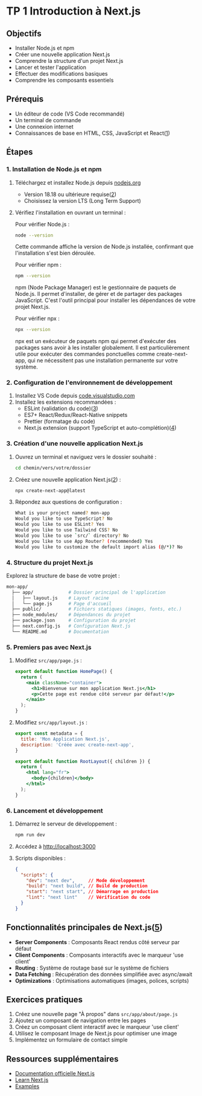 # TP 1 Introduction à Next.js

## Objectifs

- Installer Node.js et npm
- Créer une nouvelle application Next.js
- Comprendre la structure d'un projet Next.js
- Lancer et tester l'application
- Effectuer des modifications basiques
- Comprendre les composants essentiels

## Prérequis

- Un éditeur de code (VS Code recommandé)
- Un terminal de commande
- Une connexion internet
- Connaissances de base en HTML, CSS, JavaScript et React([1](https://nextjs.org/docs))

## Étapes

### 1. Installation de Node.js et npm

1. Téléchargez et installez Node.js depuis [nodejs.org](https://nodejs.org/)
   - Version 18.18 ou ultérieure requise([2](https://nextjs.org/docs/app/getting-started/installation))
   - Choisissez la version LTS (Long Term Support)

2. Vérifiez l'installation en ouvrant un terminal :

   Pour vérifier Node.js :

   ```bash
   node --version
   ```

   Cette commande affiche la version de Node.js installée, confirmant que l'installation s'est bien déroulée.

   Pour vérifier npm :

   ```bash
   npm --version
   ```

   npm (Node Package Manager) est le gestionnaire de paquets de Node.js. Il permet d'installer, de gérer et de partager des packages JavaScript. C'est l'outil principal pour installer les dépendances de votre projet Next.js.

   Pour vérifier npx :

   ```bash
   npx --version
   ```

   npx est un exécuteur de paquets npm qui permet d'exécuter des packages sans avoir à les installer globalement. Il est particulièrement utile pour exécuter des commandes ponctuelles comme create-next-app, qui ne nécessitent pas une installation permanente sur votre système.

### 2. Configuration de l'environnement de développement

1. Installez VS Code depuis [code.visualstudio.com](https://code.visualstudio.com/)
2. Installez les extensions recommandées :
   - ESLint (validation du code)([3](https://nextjs.org/docs/app/building-your-application/configuring/eslint))
   - ES7+ React/Redux/React-Native snippets
   - Prettier (formatage du code)
   - Next.js extension (support TypeScript et auto-complétion)([4](https://nextjs.org/docs/app/getting-started/installation))

### 3. Création d'une nouvelle application Next.js

1. Ouvrez un terminal et naviguez vers le dossier souhaité :

   ```bash
   cd chemin/vers/votre/dossier
   ```

2. Créez une nouvelle application Next.js([2](https://nextjs.org/docs/app/getting-started/installation)) :

   ```bash
   npx create-next-app@latest
   ```

3. Répondez aux questions de configuration :

   ```bash
   What is your project named? mon-app
   Would you like to use TypeScript? No
   Would you like to use ESLint? Yes
   Would you like to use Tailwind CSS? No
   Would you like to use `src/` directory? No
   Would you like to use App Router? (recommended) Yes
   Would you like to customize the default import alias (@/*)? No
   ```

### 4. Structure du projet Next.js

Explorez la structure de base de votre projet :

```bash
mon-app/
  ├── app/             # Dossier principal de l'application
  │   ├── layout.js    # Layout racine
  │   └── page.js      # Page d'accueil
  ├── public/          # Fichiers statiques (images, fonts, etc.)
  ├── node_modules/    # Dépendances du projet
  ├── package.json     # Configuration du projet
  ├── next.config.js   # Configuration Next.js
  └── README.md        # Documentation
```

### 5. Premiers pas avec Next.js

1. Modifiez `src/app/page.js` :

   ```jsx
   export default function HomePage() {
     return (
       <main className="container">
         <h1>Bienvenue sur mon application Next.js</h1>
         <p>Cette page est rendue côté serveur par défaut!</p>
       </main>
     );
   }
   ```

2. Modifiez `src/app/layout.js` :

   ```jsx
   export const metadata = {
     title: 'Mon Application Next.js',
     description: 'Créée avec create-next-app',
   }

   export default function RootLayout({ children }) {
     return (
       <html lang="fr">
         <body>{children}</body>
       </html>
     );
   }
   ```

### 6. Lancement et développement

1. Démarrez le serveur de développement :
   ```bash
   npm run dev
   ```

2. Accédez à [http://localhost:3000](http://localhost:3000)

3. Scripts disponibles :

   ```json
   {
     "scripts": {
       "dev": "next dev",     // Mode développement
       "build": "next build", // Build de production
       "start": "next start", // Démarrage en production
       "lint": "next lint"    // Vérification du code
     }
   }
   ```

## Fonctionnalités principales de Next.js([5](https://nextjs.org/docs))

- **Server Components** : Composants React rendus côté serveur par défaut
- **Client Components** : Composants interactifs avec le marqueur 'use client'
- **Routing** : Système de routage basé sur le système de fichiers
- **Data Fetching** : Récupération des données simplifiée avec async/await
- **Optimizations** : Optimisations automatiques (images, polices, scripts)

## Exercices pratiques

1. Créez une nouvelle page "À propos" dans `src/app/about/page.js`
2. Ajoutez un composant de navigation entre les pages
3. Créez un composant client interactif avec le marqueur 'use client'
4. Utilisez le composant Image de Next.js pour optimiser une image
5. Implémentez un formulaire de contact simple

## Ressources supplémentaires

- [Documentation officielle Next.js](https://nextjs.org/docs)
- [Learn Next.js](https://nextjs.org/learn)
- [Examples](https://github.com/vercel/next.js/tree/canary/examples)
